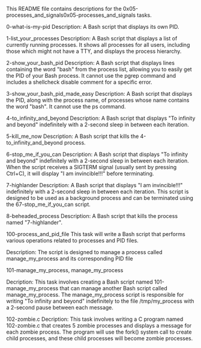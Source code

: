 This README file contains descriptions for the 0x05-processes_and_signals0x05-processes_and_signals tasks.

0-what-is-my-pid
Description:
A Bash script that displays its own PID.

1-list_your_processes
Description:
A Bash script that displays a list of currently running processes. It shows all processes for all users, including those which might not have a TTY, and displays the process hierarchy.

2-show_your_bash_pid
Description:
A Bash script that displays lines containing the word "bash" from the process list, allowing you to easily get the PID of your Bash process. It cannot use the pgrep command and includes a shellcheck disable comment for a specific error.

3-show_your_bash_pid_made_easy
Description:
A Bash script that displays the PID, along with the process name, of processes whose name contains the word "bash". It cannot use the ps command.

4-to_infinity_and_beyond
Description:
A Bash script that displays "To infinity and beyond" indefinitely with a 2-second sleep in between each iteration.

5-kill_me_now
Description:
A Bash script that kills the 4-to_infinity_and_beyond process.

6-stop_me_if_you_can
Description:
A Bash script that displays "To infinity and beyond" indefinitely with a 2-second sleep in between each iteration. When the script receives a SIGTERM signal (usually sent by pressing Ctrl+C), it will display "I am invincible!!!" before terminating.

7-highlander
Description:
A Bash script that displays "I am invincible!!!" indefinitely with a 2-second sleep in between each iteration. This script is designed to be used as a background process and can be terminated using the 67-stop_me_if_you_can script.

8-beheaded_process
Description:
A Bash script that kills the process named "7-highlander".

100-process_and_pid_file
This task will write a Bash script that performs various operations related to processes and PID files.

Description:
The script is designed to manage a process called manage_my_process and its corresponding PID file

101-manage_my_process, manage_my_process

Decription:
This task involves creating a Bash script named 101-manage_my_process that can manage another Bash script called manage_my_process. The manage_my_process script is responsible for writing "To infinity and beyond" indefinitely to the file /tmp/my_process with a 2-second pause between each message. 

102-zombie.c
Decription:
This task involves writing a C program named 102-zombie.c that creates 5 zombie processes and displays a message for each zombie process. The program will use the fork() system call to create child processes, and these child processes will become zombie processes.

